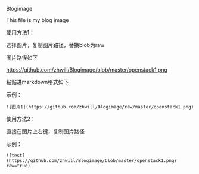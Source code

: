 Blogimage

This file is my blog image

使用方法1：

选择图片，复制图片路径，替换blob为raw

图片路径如下

https://github.com/zhwill/Blogimage/blob/master/openstack1.png

粘贴进markdown格式如下



示例：

    ![图片1](https://github.com/zhwill/Blogimage/raw/master/openstack1.png)



使用方法2：

直接在图片上右键，复制图片路径

示例：

    ![test](https://github.com/zhwill/Blogimage/blob/master/openstack1.png?raw=true)






